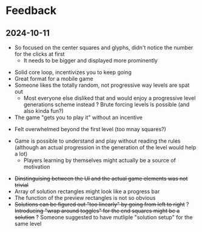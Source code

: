 # Feedback

## 2024-10-11

- So focused on the center squares and glyphs, didn't notice the number for the clicks at first
	- It needs to be bigger and displayed more prominently
+ Solid core loop, incentivizes you to keep going
+ Great format for a mobile game
+ Someone likes the totally random, not progressive way levels are spat out
	- Most everyone else disliked that and would enjoy a progressive level generations scheme instead
? Brute forcing levels is possible (and also kinda fun?)
+ The game "gets you to play it" without an incentive
- Felt overwhelmed beyond the first level (too mnay squares?)
+ Game is possible to understand and play without reading the rules (although an actual progression in the generation of the level would help a lot)
	+ Players learning by themselves might actually be a source of motivation
- ~~Dinstinguising between the UI and the actual game elements was not trivial~~
- Array of solution rectangles might look like a progress bar
- The function of the preview rectangles is not so obvious
- ~~Solutions can be figured out "too linearly" by going from left to right~~
	? ~~Introducing "wrap around toggles" for the end squares might be a solution~~
? Someone suggested to have mutliple "solution setup" for the same level
